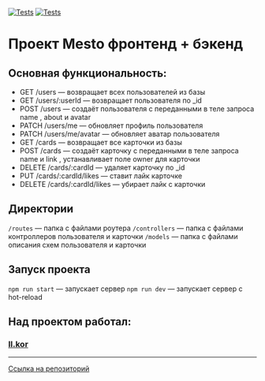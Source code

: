 [![Tests](../../actions/workflows/tests-13-sprint.yml/badge.svg)](../../actions/workflows/tests-13-sprint.yml) [![Tests](../../actions/workflows/tests-14-sprint.yml/badge.svg)](../../actions/workflows/tests-14-sprint.yml)
# Проект Mesto фронтенд + бэкенд

## Основная функциональность:
<ul>
  <li>GET /users — возвращает всех пользователей из базы</li>
<li>GET /users/:userId — возвращает пользователя по _id</li>
<li>POST /users — создаёт пользователя с переданными в теле запроса name , about и avatar</li>
<li>PATCH /users/me — обновляет профиль пользователя</li>
<li>PATCH /users/me/avatar — обновляет аватар пользователя</li>
<li>GET /cards — возвращает все карточки из базы</li>
<li>POST /cards — создаёт карточку с переданными в теле запроса name и link , устанавливает поле owner для
карточки</li>
<li>DELETE /cards/:cardId — удаляет карточку по _id</li>
<li>PUT /cards/:cardId/likes — ставит лайк карточке</li>
<li>DELETE /cards/:cardId/likes — убирает лайк с карточки</li>
</ul>


## Директории

`/routes` — папка с файлами роутера
`/controllers` — папка с файлами контроллеров пользователя и карточки
`/models` — папка с файлами описания схем пользователя и карточки


## Запуск проекта

`npm run start` — запускает сервер
`npm run dev` — запускает сервер с hot-reload

<h2>Над проектом работал:</h2>
<h3><a href="https://github.com/ilkor4" target="_blank">Il.kor</a></h3>

________________________________

<a href="https://github.com/ilkor4/express-mesto-gha.git" target="_blank">Сcылка на репозиторий</a>
